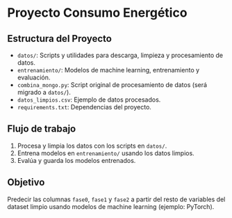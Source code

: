 # Proyecto Consumo Energético

## Estructura del Proyecto

- `datos/`: Scripts y utilidades para descarga, limpieza y procesamiento de datos.
- `entrenamiento/`: Modelos de machine learning, entrenamiento y evaluación.
- `combina_mongo.py`: Script original de procesamiento de datos (será migrado a `datos/`).
- `datos_limpios.csv`: Ejemplo de datos procesados.
- `requirements.txt`: Dependencias del proyecto.

## Flujo de trabajo

1. Procesa y limpia los datos con los scripts en `datos/`.
2. Entrena modelos en `entrenamiento/` usando los datos limpios.
3. Evalúa y guarda los modelos entrenados.

## Objetivo

Predecir las columnas `fase0`, `fase1` y `fase2` a partir del resto de variables del dataset limpio usando modelos de machine learning (ejemplo: PyTorch).